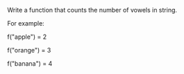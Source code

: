Write a function that counts the number of vowels in string.

For example:

f("apple") = 2

f("orange") = 3

f("banana") = 4
